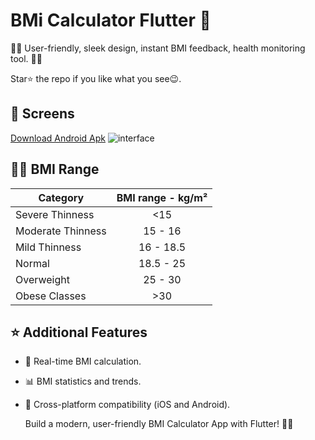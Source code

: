# BMi Calculator Flutter 💪
🏋️‍♂️ User-friendly, sleek design, instant BMI feedback, health monitoring tool. 📱🚀

Star⭐ the repo if you like what you see😉.

## 📌 Screens
 
[Download Android Apk](https://drive.google.com/uc?export=download&id=12QhDsGA5-g9HoqI6m2eRyPfuCWv_IslA)
![interface]()


## 🏋️‍♂️ BMI Range 

| Category          | BMI range - kg/m² | 
| ----------------- |:-----------------:|
| Severe Thinness   | <15               |
| Moderate Thinness | 15 - 16           |
| Mild Thinness     | 16 - 18.5         |
| Normal            | 18.5 - 25         |
| Overweight        | 25 - 30           |
| Obese Classes     | >30               |

## ⭐ Additional Features

- 🔄 Real-time BMI calculation.
- 📊 BMI statistics and trends.
- 📱 Cross-platform compatibility (iOS and Android).

  Build a modern, user-friendly BMI Calculator App with Flutter! 🚀📱

